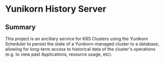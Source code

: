 # Yunikorn History Server

## Summary

This project is an ancillary service for K8S Clusters using the Yunikorn Scheduler to
persist the state of a Yunikorn-managed cluster to a database, allowing for long-term
access to historical data of the cluster's operations (e.g. to view past Applications,
resource usage, etc).
